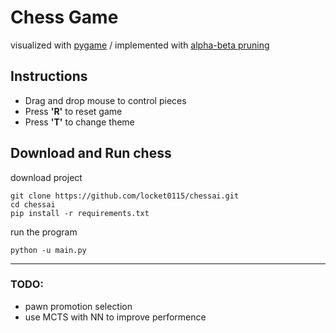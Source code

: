 # Chess Game
visualized with [pygame](https://www.pygame.org/docs/) / implemented with [alpha-beta pruning](https://en.wikipedia.org/wiki/Alpha%E2%80%93beta_pruning)

## Instructions
- Drag and drop mouse to control pieces
- Press **'R'** to reset game
- Press **'T'** to change theme

## Download and Run chess

download project
```
git clone https://github.com/locket0115/chessai.git
cd chessai
pip install -r requirements.txt
```

run the program
```
python -u main.py
```

-----------------

### TODO:

- pawn promotion selection
- use MCTS with NN to improve performence